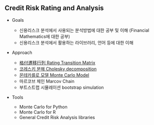 
Credit Risk Rating and Analysis 
---------------------------------

- Goals
  - 신용리스크 분석에서 사용되는 분석방법에 대한 공부 및 이해 (Financial Mathematics에 대한 공부)
  - 신용리스크 분석에서 활용하는 라이브러리, 언어 등에 대한 이해

- Approach 
  - [格付遷移行列 Rating Transition Matrix](https://www.riskdatabank.co.jp/rdb/riskpedia/330/)
  - [코레스키 분해 Cholesky decomposition](https://ja.wikipedia.org/wiki/コレスキー分解)
  - [몬테카를로 모델 Monte Carlo Model](https://github.com/Aliceleeme/TIL/blob/master/DataScience/MachineLearning/Monte-carlo-marcov-chain.md)
  - 마르코브 체인 Marcov Chain
  - 부트스트랩 시뮬레이션 bootstrap simulation 


- Tools  
  - Monte Carlo for Python 
  - Monte Carlo for R
  - General Credit Risk Analysis libraries
